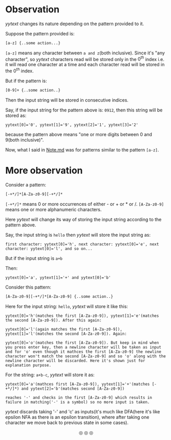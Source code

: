 # Observation

_yytext_ changes its nature depending on the pattern provided to it.

Suppose the pattern provided is:

```lex
[a-z] {..some action...}
```
`[a-z]` means any character between `a and z`(both inclusive). Since it's "any character", so _yytext_ characters read will be stored only in the $0^{th}$ index i.e. it will read one character at a time and each character read will be stored in the $0^{th}$ index.

But if the pattern is:
```lex
[0-9]+ {..some action..}
```
Then the input string will be stored in consecutive indices.

Say, if the input string for the pattern above is: `0912`, then this string will be stored as:
```
yytext[0]='0', yytext[1]='9', yytext[2]='1', yytext[3]='2'
```
because the pattern above means "one or  more digits between 0 and 9(both inclusive)".

Now, what I said in [Note.md](https://github.com/C0DER11101/6thSem/blob/6thSem/Lex/EXPs/Note.md) was for patterns similar to the pattern `[a-z]`.

# More observation

Consider a pattern:

```lex
[-+*/]*[A-Za-z0-9][-+*/]*
```

`[-+*/]*` means 0 or more occurrences of either - or + or * or /.
`[A-Za-z0-9]` means one or more alphanumeric characters.

Here _yytext_ will change its way of storing the input string according to the pattern above.

Say, the input string is `hello` then _yytext_ will store the input string as:

```
first character: yytext[0]='h', next character: yytext[0]='e', next character: yytext[0]='l', and so on...
```

But if the input string is `a+b`

Then:
```
yytext[0]='a', yytext[1]='+' and yytext[0]='b'
```


Consider this pattern:
```lex
[A-Za-z0-9][-+*/]*[A-Za-z0-9] {..some action..}
```

Here for the input string: `hello`, _yytext_ will store it like this:
```
yytext[0]='h'(matches the first [A-Za-z0-9]), yytext[1]='e'(matches the second [A-Za-z0-9]). After this again:

yytext[0]='l'(again matches the first [A-Za-z0-9]), yytext[1]='l'(matches the second [A-Za-z0-9]). Again:

yytext[0]='o'(matches the first [A-Za-z0-9]). But keep in mind when you press enter key, then a newline character will be taken as input and for 'o' even though it mathces the first [A-Za-z0-9] the newline character won't match the second [A-Za-z0-9] and so 'o' along with the newline character will be discarded. Here it's shown just for explanation purpose.
```

For the string: `a+b-c`, _yytext_ will store it as:

```
yytext[0]='a'(mathces first [A-Za-z0-9]), yytext[1]='+'(matches [-+*/]*) and yytext[2]='b'(matches second [A-Za-z0-9])

reaches '-' and checks in the first [A-Za-z0-9] which results in failure in matching('-' is a symbol) so no more input is taken.
```
_yytext_ discards taking '-' and 'c' as inputs(it's much like DFA(here it's like epsilon NFA as there is an epsilon transition), where after taking one character we move back to previous state in some cases).

<p align="center">
&#9678; &#9678; &#9678;
</p>
